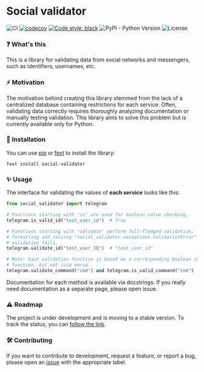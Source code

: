 # Social validator

![CI](https://github.com/flacy/social-validator/actions/workflows/ci.yml/badge.svg)
[![codecov](https://codecov.io/gh/Flacy/social-validator/graph/badge.svg?token=IX9AMG6L9F)](https://codecov.io/gh/Flacy/social-validator)
[![Code style: black](https://img.shields.io/badge/code%20style-black-000000.svg)](https://github.com/psf/black)
![PyPI - Python Version](https://img.shields.io/pypi/pyversions/social-validator)
![License](https://img.shields.io/github/license/flacy/social-validator)

### ❓ What's this
This is a library for validating data from social networks and messengers,
such as identifiers, usernames, etc.

### ⚡ Motivation
The motivation behind creating this library stemmed from the lack of a
centralized database containing restrictions for each service.
Often, validating data correctly requires thoroughly analyzing documentation
or manually testing validation.
This library aims to solve this problem but is currently available only for Python.

### 💽 Installation
You can use [pip](https://github.com/pypa/pip) or
[fext](https://github.com/fextpkg/cli) to install the library:
```shell
fext install social-validator
```

### ✨ Usage
The interface for validating the values of **each service** looks like this:
```python
from social_validator import telegram

# Functions starting with "is" are used for boolean value checking.
telegram.is_valid_id("test_user_id")  # True

# Functions starting with "validate" perform full-fledged validation,
# formatting and raising "social_validator.exceptions.ValidationError" if the
# validation fails.
telegram.validate_id("test_user_ID")  # "test_user_id"

# Note: Each validation function is based on a corresponding boolean check
# function, but not vice versa.
telegram.validate_command("cmd") and telegram.is_valid_command("cmd")
```
Documentation for each method is available via docstrings.
If you really need documentation as a separate page, please open issue.

### ⚠️ Roadmap
The project is under development and is moving to a stable version.
To track the status, you can [follow the link](https://github.com/users/Flacy/projects/1).

### 🛠️ Contributing
If you want to contribute to development, request a feature, or report a bug,
please open an [issue](https://github.com/Flacy/social-validator/issues)
with the appropriate label.